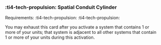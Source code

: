 ### :ti4-tech-propulsion: **Spatial Conduit Cylinder**

Requirements: :ti4-tech-propulsion: :ti4-tech-propulsion:

You may exhaust this card after you activate a system that contains 1 or more of your units; that system is adjacent to all other systems that contain 1 or more of your units during this activation.
